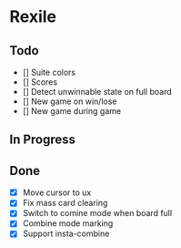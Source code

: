 # Rexile

## Todo

- [] Suite colors
- [] Scores
- [] Detect unwinnable state on full board
- [] New game on win/lose
- [] New game during game

## In Progress

## Done

- [x] Move cursor to ux
- [x] Fix mass card clearing
- [x] Switch to comine mode when board full
- [x] Combine mode marking
- [x] Support insta-combine
